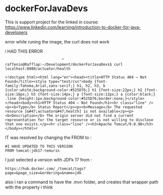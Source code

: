 # dockerForJavaDevs
This is support project for the linked in course: https://www.linkedin.com/learning/introduction-to-docker-for-java-developers



error while runing the image, 
the curl does not work

i HAD THIS ERROR

                              ^
    raffenio@Rafflap:~/Development/dockerForJavaDevs$ curl localhost:8080/actuator/health

    <!doctype html><html lang="en"><head><title>HTTP Status 404 – Not Found</title><style type="text/css">body {font-family:Tahoma,Arial,sans-serif;} h1, h2, h3, b {color:white;background-color:#525D76;} h1 {font-size:22px;} h2 {font-size:16px;} h3 {font-size:14px;} p {font-size:12px;} a {color:black;} .line {height:1px;background-color:#525D76;border:none;}</style></head><body><h1>HTTP Status 404 – Not Found</h1><hr class="line" /><p><b>Type</b> Status Report</p><p><b>Message</b> The requested resource [&#47;actuator&#47;health] is not available</p><p><b>Description</b> The origin server did not find a current representation for the target resource or is not willing to disclose that one exists.</p><hr class="line" /><h3>Apache Tomcat/9.0.90</h3></body></html>r

IT was resolved by changing the FROM to : 

    #I HAVE UPDATED TO THIS VERSION
    FROM tomcat:jdk17-temurin


I just selected a version with JDFk 17 from :
    
    https://hub.docker.com/_/tomcat/tags?page=&page_size=&ordering=&name=jdk

also i ran a command to have the .mvn folder, and creates that wrapper path with the property i think